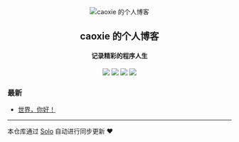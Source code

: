 <p align="center"><img alt="caoxie 的个人博客" src="https://static.b3log.org/images/brand/solo-32.png"></p><h2 align="center">
caoxie 的个人博客
</h2>

<h4 align="center">记录精彩的程序人生</h4>
<p align="center"><a title="caoxie 的个人博客" target="_blank" href="https://github.com/caoxie/solo-blog"><img src="https://img.shields.io/github/last-commit/caoxie/solo-blog.svg?style=flat-square&color=FF9900"></a>
<a title="GitHub repo size in bytes" target="_blank" href="https://github.com/caoxie/solo-blog"><img src="https://img.shields.io/github/repo-size/caoxie/solo-blog.svg?style=flat-square"></a>
<a title="Solo Version" target="_blank" href="https://github.com/b3log/solo/releases"><img src="https://img.shields.io/badge/solo-3.6.5-f1e05a.svg?style=flat-square&color=blueviolet"></a>
<a title="Hits" target="_blank" href="https://github.com/b3log/hits"><img src="https://hits.b3log.org/caoxie/solo-blog.svg"></a></p>

### 最新

* [世界，你好！](http://blog.yuliang.tech/hello-solo)



---

本仓库通过 [Solo](https://github.com/b3log/solo) 自动进行同步更新 ❤️ 